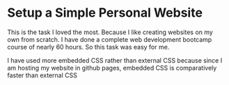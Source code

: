 
# Setup a Simple Personal Website

This is the task I loved the most. Because I like creating websites on my own from scratch. I have done a complete web development bootcamp course of nearly 60 hours. So this task was easy for me.

I have used more embedded CSS rather than external CSS because since I am hosting my website in github pages, embedded CSS is comparatively faster than external CSS
